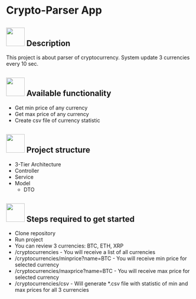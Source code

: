 # Crypto-Parser App

## <img alt="" src="https://img.icons8.com/external-photo3ideastudio-lineal-color-photo3ideastudio/452/external-description-museum-photo3ideastudio-lineal-color-photo3ideastudio.png" width="50" style="margin-bottom:-18px"> Description
This project is about parser of cryptocurrency.
System update 3 currencies every 10 sec.

## <img alt="" src="https://img.icons8.com/external-flaticons-flat-flat-icons/452/external-functionality-no-code-flaticons-flat-flat-icons.png" width="50" style="margin-bottom:-15px"> Available functionality
- Get min price of any currency
- Get max price of any currency
- Create csv file of currency statistic

## <img alt="" src="https://img.icons8.com/office/452/parallel-tasks.png" width="50" style="margin-bottom:-15px"> Project structure
- 3-Tier Architecture
- Controller
- Service
- Model
  - DTO

<img alt="" src="https://image.shutterstock.com/image-vector/get-started-icon-internet-button-600w-265614941.jpg" width="50" style="margin-bottom:-17px"> Steps required to get started
- 
- Clone repository
- Run project
- You can review 3 currencies: BTC, ETH, XRP
- /cryptocurrencies - You will receive a list of all currencies
- /cryptocurrencies/minprice?name=BTC - You will receive min price for selected currency
- /cryptocurrencies/maxprice?name=BTC - You will receive max price for selected currency
- /cryptocurrencies/csv - Will generate *.csv file with statistic of min and max prices for all 3 currencies